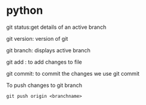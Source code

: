 # python
git status:get details of an active branch

git version: version of git

git branch: displays active branch

git add <filename>: to add changes to file

git commit: to commit the changes we use git commit

To push changes to git branch
    
    git push origin <branchname>